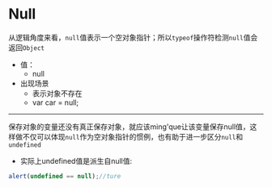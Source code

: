 # Null

从逻辑角度来看，```null```值表示一个空对象指针；所以```typeof```操作符检测```null```值会返回```Object```
- 值：
  - null
- 出现场景
	- 表示对象不存在
	- var car = null;

---
保存对象的变量还没有真正保存对象，就应该ming'que让该变量保存null值，这样做不仅可以体现```null```作为空对象指针的惯例，也有助于进一步区分```null```和```undefined```


- 实际上undefined值是派生自null值:

```javascript
alert(undefined == null);//ture
```